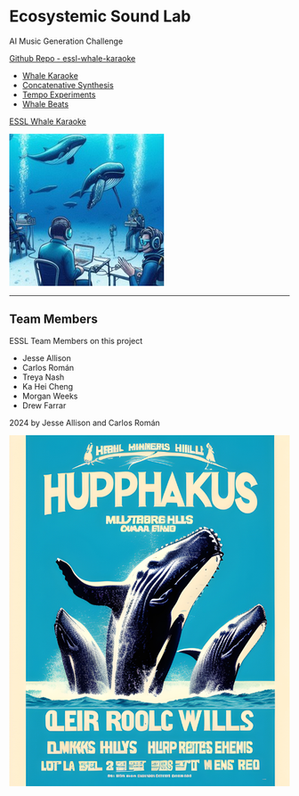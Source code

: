 # Ecosystemic Sound Lab

AI Music Generation Challenge

[Github Repo - essl-whale-karaoke](https://github.com/lsu-emdm/essl-whale-karaoke)

- [Whale Karaoke](whale-karaoke.md)
- [Concatenative Synthesis](Concatenative-Synthesis)
- [Tempo Experiments](tempo-experiments.md)
- [Whale Beats](whale-beats.md)

[ESSL Whale Karaoke](https://emdm.cct.lsu.edu/research/esslab/essl-whale-karaoke/)

![Whale 1](media/whale_1.jpg)


<hr>

## Team Members

ESSL Team Members on this project

- Jesse Allison
- Carlos Román
- Treya Nash
- Ka Hei Cheng
- Morgan Weeks
- Drew Farrar


2024 by Jesse Allison and Carlos Román

![Hupphakus](media/Hupphakus-web.jpg)

